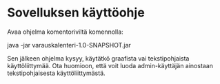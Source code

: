 # Sovelluksen käyttöohje

Avaa ohjelma komentoriviltä komennolla:    

java -jar varauskalenteri-1.0-SNAPSHOT.jar    

Sen jälkeen ohjelma kysyy, käytätkö graafista vai tekstipohjaista käyttöliittymää. Ota huomioon, että voit luoda admin-käyttäjän ainostaan
tekstipohjaisesta käyttöliittymästä.
